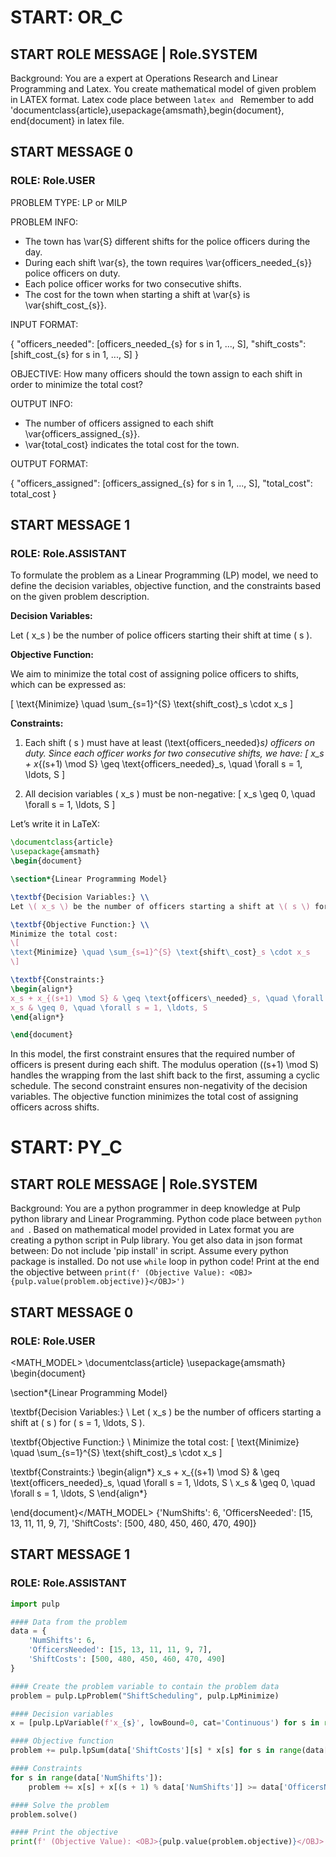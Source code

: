 # START: OR_C 
## START ROLE MESSAGE | Role.SYSTEM 
Background: You are a expert at Operations Research and Linear Programming and Latex. You create mathematical model of given problem in LATEX format. Latex code place between ```latex and ``` Remember to add 'documentclass{article},usepackage{amsmath},begin{document}, end{document} in latex file. 
## START MESSAGE 0 
### ROLE: Role.USER
<DESCRIPTION>
PROBLEM TYPE: LP or MILP

PROBLEM INFO:

- The town has \var{S} different shifts for the police officers during the day.
- During each shift \var{s}, the town requires \var{officers_needed_{s}} police officers on duty.
- Each police officer works for two consecutive shifts.
- The cost for the town when starting a shift at \var{s} is \var{shift_cost_{s}}.

INPUT FORMAT: 

{
    "officers_needed": [officers_needed_{s} for s in 1, ..., S],
    "shift_costs": [shift_cost_{s} for s in 1, ..., S]
}

OBJECTIVE: How many officers should the town assign to each shift in order to minimize the total cost?

OUTPUT INFO:

- The number of officers assigned to each shift \var{officers_assigned_{s}}.
- \var{total_cost} indicates the total cost for the town.

OUTPUT FORMAT:

{
    "officers_assigned": [officers_assigned_{s} for s in 1, ..., S],
    "total_cost": total_cost
}
</DESCRIPTION>


## START MESSAGE 1 
### ROLE: Role.ASSISTANT
To formulate the problem as a Linear Programming (LP) model, we need to define the decision variables, objective function, and the constraints based on the given problem description.

**Decision Variables:**

Let \( x_s \) be the number of police officers starting their shift at time \( s \).

**Objective Function:**

We aim to minimize the total cost of assigning police officers to shifts, which can be expressed as:

\[
\text{Minimize} \quad \sum_{s=1}^{S} \text{shift\_cost}_s \cdot x_s
\]

**Constraints:**

1. Each shift \( s \) must have at least \(\text{officers\_needed}_s\) officers on duty. Since each officer works for two consecutive shifts, we have:
   \[
   x_s + x_{(s+1) \mod S} \geq \text{officers\_needed}_s, \quad \forall s = 1, \ldots, S
   \]

2. All decision variables \( x_s \) must be non-negative:
   \[
   x_s \geq 0, \quad \forall s = 1, \ldots, S
   \]

Let’s write it in LaTeX:

```latex
\documentclass{article}
\usepackage{amsmath}
\begin{document}

\section*{Linear Programming Model}

\textbf{Decision Variables:} \\
Let \( x_s \) be the number of officers starting a shift at \( s \) for \( s = 1, \ldots, S \).

\textbf{Objective Function:} \\
Minimize the total cost:
\[
\text{Minimize} \quad \sum_{s=1}^{S} \text{shift\_cost}_s \cdot x_s
\]

\textbf{Constraints:}
\begin{align*}
x_s + x_{(s+1) \mod S} & \geq \text{officers\_needed}_s, \quad \forall s = 1, \ldots, S \\
x_s & \geq 0, \quad \forall s = 1, \ldots, S
\end{align*}

\end{document}
```

In this model, the first constraint ensures that the required number of officers is present during each shift. The modulus operation \((s+1) \mod S\) handles the wrapping from the last shift back to the first, assuming a cyclic schedule. The second constraint ensures non-negativity of the decision variables. The objective function minimizes the total cost of assigning officers across shifts.

# START: PY_C 
## START ROLE MESSAGE | Role.SYSTEM 
Background: You are a python programmer in deep knowledge at Pulp python library and Linear Programming. Python code place between ```python and ```. Based on mathematical model provided in Latex format you are creating a python script in Pulp library. You get also data in json format between: <DATA></DATA> Do not include 'pip install' in script. Assume every python package is installed. Do not use `while` loop in python code! Print at the end the objective between <OBJ></OBJ> `print(f' (Objective Value): <OBJ>{pulp.value(problem.objective)}</OBJ>')` 
## START MESSAGE 0 
### ROLE: Role.USER
<MATH_MODEL>
\documentclass{article}
\usepackage{amsmath}
\begin{document}

\section*{Linear Programming Model}

\textbf{Decision Variables:} \\
Let \( x_s \) be the number of officers starting a shift at \( s \) for \( s = 1, \ldots, S \).

\textbf{Objective Function:} \\
Minimize the total cost:
\[
\text{Minimize} \quad \sum_{s=1}^{S} \text{shift\_cost}_s \cdot x_s
\]

\textbf{Constraints:}
\begin{align*}
x_s + x_{(s+1) \mod S} & \geq \text{officers\_needed}_s, \quad \forall s = 1, \ldots, S \\
x_s & \geq 0, \quad \forall s = 1, \ldots, S
\end{align*}

\end{document}</MATH_MODEL>
<DATA>
{'NumShifts': 6, 'OfficersNeeded': [15, 13, 11, 11, 9, 7], 'ShiftCosts': [500, 480, 450, 460, 470, 490]}</DATA>


## START MESSAGE 1 
### ROLE: Role.ASSISTANT
```python
import pulp

#### Data from the problem
data = {
    'NumShifts': 6,
    'OfficersNeeded': [15, 13, 11, 11, 9, 7],
    'ShiftCosts': [500, 480, 450, 460, 470, 490]
}

#### Create the problem variable to contain the problem data
problem = pulp.LpProblem("ShiftScheduling", pulp.LpMinimize)

#### Decision variables
x = [pulp.LpVariable(f'x_{s}', lowBound=0, cat='Continuous') for s in range(data['NumShifts'])]

#### Objective function
problem += pulp.lpSum(data['ShiftCosts'][s] * x[s] for s in range(data['NumShifts'])), "TotalCost"

#### Constraints
for s in range(data['NumShifts']):
    problem += x[s] + x[(s + 1) % data['NumShifts']] >= data['OfficersNeeded'][s], f"DemandConstraint_{s}"

#### Solve the problem
problem.solve()

#### Print the objective
print(f' (Objective Value): <OBJ>{pulp.value(problem.objective)}</OBJ>')
```

